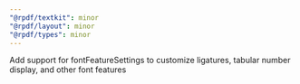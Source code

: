 ```yaml
---
"@rpdf/textkit": minor
"@rpdf/layout": minor
"@rpdf/types": minor
---
```


Add support for fontFeatureSettings to customize ligatures, tabular number display, and other font features
